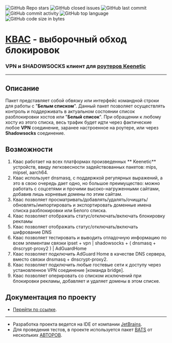![GitHub Repo stars](https://img.shields.io/github/stars/qzeleza/kvas?color=orange) ![GitHub closed issues](https://img.shields.io/github/issues-closed/qzeleza/kvas?color=success) ![GitHub last commit](https://img.shields.io/github/last-commit/qzeleza/kvas) ![GitHub commit activity](https://img.shields.io/github/commit-activity/y/qzeleza/kvas) ![GitHub top language](https://img.shields.io/github/languages/top/qzeleza/kvas) ![GitHub code size in bytes](https://img.shields.io/github/languages/code-size/qzeleza/kvas) 
# [КВАС](https://forum.keenetic.com/topic/14415-пробуем-квас-shadowsocks-и-другие-vpn-клиенты/?do=findComment&comment=152234) - выборочный обход блокировок #

### VPN и SHADOWSOCKS клиент для [роутеров Keenetic](https://keenetic.ru/ru/)

---

## Описание

Пакет представляет собой обвязку или интерфейс командной строки для работы с "**Белым списком**".
Данный пакет позволяет осуществлять
контроль и поддерживать в актуальном состоянии 
список разблокировки хостов или "**Белый список**". 
При обращении к любому хосту из этого списка, 
весь трафик будет идти через фактические любое 
**VPN** соединение, заранее настроенное на роутере, 
или через **Shadowsocks** соединение. 


## Возможности
1. Квас работает на всех платформах произведенных ** Keenetic** устройств, ввиду легковесности задействованных пакетов: mips, mipsel, aarch64.
2. Квас использует dnsmasq, с поддержкой регулярных выражений, а это в свою очередь дает одно, но большое преимущество: можно работать с соцсетями и прочими высоко-нагруженными сайтами, добавив лишь корневые домены по этим сайтам.
3. Квас позволяет просматривать/добавлять/удалять/очищать/обновлять/импортировать и экспортировать доменные имена списка разблокировки или Белого списка.
4. Квас позволяет отображать статус/отключать/включать блокировку рекламы
5. Квас позволяет отображать статус/отключать/включать шифрование DNS
6. Квас позволяет тестировать и выводить отладочную информацию по всем элементам связки ipset + vpn | shadowsocks + ( dnsmasq + dnscrypt-proxy2 ) | AdGuardHome
7. Квас позволяет подключить AdGuard Home в качестве DNS сервера, вместо связки dnsmasq + dnscrypt-proxy2.
8. Квас позволяет подключить любые гостевые сети к доступу через установленное VPN соединение [команда bridge].
9. Квас позволяет оперировать со списком исключений при блокировки рекламы, добавляет и удаляет домены в этом списке.

## Документация по проекту
- [Перейти по cсылке](https://github.com/qzeleza/kvas/wiki).

---

- Разработка проекта ведется на IDE от компании [JetBrains](https://www.jetbrains.com/ru-ru/). 
- Для проведения тестов, в проекте используется пакет [BATS](https://github.com/bats-core/bats-core/blob/master/LICENSE.md) от нескольких [АВТОРОВ](https://github.com/bats-core/bats-core/blob/master/AUTHORS). 
